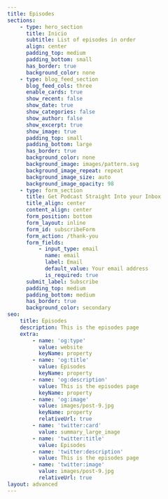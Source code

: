 ```yaml
---
title: Episodes
sections:
    - type: hero_section
      title: Inicio
      subtitle: List of episodes in order
      align: center
      padding_top: medium
      padding_bottom: small
      has_border: true
      background_color: none
    - type: blog_feed_section
      blog_feed_cols: three
      enable_cards: true
      show_recent: false
      show_date: true
      show_categories: false
      show_author: false
      show_excerpt: true
      show_image: true
      padding_top: small
      padding_bottom: large
      has_border: true
      background_color: none
      background_image: images/pattern.svg
      background_image_repeat: repeat
      background_image_size: auto
      background_image_opacity: 98
    - type: form_section
      title: Get Podcast Straight Into your Inbox
      title_align: center
      content_align: center
      form_position: bottom
      form_layout: inline
      form_id: subscribeForm
      form_action: /thank-you
      form_fields:
          - input_type: email
            name: email
            label: Email
            default_value: Your email address
            is_required: true
      submit_label: Subscribe
      padding_top: medium
      padding_bottom: medium
      has_border: true
      background_color: secondary
seo:
    title: Episodes
    description: This is the episodes page
    extra:
        - name: 'og:type'
          value: website
          keyName: property
        - name: 'og:title'
          value: Episodes
          keyName: property
        - name: 'og:description'
          value: This is the episodes page
          keyName: property
        - name: 'og:image'
          value: images/post-9.jpg
          keyName: property
          relativeUrl: true
        - name: 'twitter:card'
          value: summary_large_image
        - name: 'twitter:title'
          value: Episodes
        - name: 'twitter:description'
          value: This is the episodes page
        - name: 'twitter:image'
          value: images/post-9.jpg
          relativeUrl: true
layout: advanced
---
```

